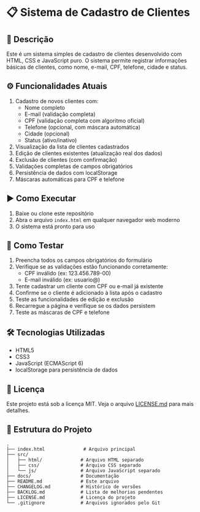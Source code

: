 # 📋 Sistema de Cadastro de Clientes

## 📖 Descrição
Este é um sistema simples de cadastro de clientes desenvolvido com HTML, CSS e JavaScript puro. O sistema permite registrar informações básicas de clientes, como nome, e-mail, CPF, telefone, cidade e status.

## ⚙️ Funcionalidades Atuais
1. Cadastro de novos clientes com:
   - Nome completo
   - E-mail (validação completa)
   - CPF (validação completa com algoritmo oficial)
   - Telefone (opcional, com máscara automática)
   - Cidade (opcional)
   - Status (ativo/inativo)
2. Visualização da lista de clientes cadastrados
3. Edição de clientes existentes (atualização real dos dados)
4. Exclusão de clientes (com confirmação)
5. Validações completas de campos obrigatórios
6. Persistência de dados com localStorage
7. Máscaras automáticas para CPF e telefone

## ▶️ Como Executar
1. Baixe ou clone este repositório
2. Abra o arquivo `index.html` em qualquer navegador web moderno
3. O sistema está pronto para uso

## 🧪 Como Testar
1. Preencha todos os campos obrigatórios do formulário
2. Verifique se as validações estão funcionando corretamente:
   - CPF inválido (ex: 123.456.789-00)
   - E-mail inválido (ex: usuario@)
3. Tente cadastrar um cliente com CPF ou e-mail já existente
4. Confirme se o cliente é adicionado à lista após o cadastro
5. Teste as funcionalidades de edição e exclusão
6. Recarregue a página e verifique se os dados persistem
7. Teste as máscaras de CPF e telefone

## 🛠️ Tecnologias Utilizadas
- HTML5
- CSS3
- JavaScript (ECMAScript 6)
- localStorage para persistência de dados

## 📄 Licença
Este projeto está sob a licença MIT. Veja o arquivo [LICENSE.md](LICENSE.md) para mais detalhes.

## 📁 Estrutura do Projeto
```
.
├── index.html              # Arquivo principal
├── src/
│   ├── html/              # Arquivo HTML separado
│   ├── css/               # Arquivo CSS separado
│   └── js/                # Arquivo JavaScript separado
├── docs/                  # Documentação
├── README.md              # Este arquivo
├── CHANGELOG.md           # Histórico de versões
├── BACKLOG.md             # Lista de melhorias pendentes
├── LICENSE.md             # Licença do projeto
└── .gitignore             # Arquivos ignorados pelo Git
```